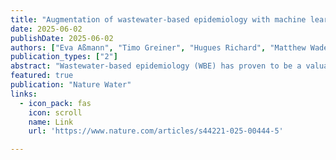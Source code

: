 ```yaml
---
title: "Augmentation of wastewater-based epidemiology with machine learning to support global health surveillance"
date: 2025-06-02
publishDate: 2025-06-02
authors: ["Eva Aßmann", "Timo Greiner", "Hugues Richard", "Matthew Wade", "Shelesh Agrawal", "Fabian Amman", "Sindy Böttcher", "Susanne Lackner", "Markus Landthaler", "Serghei Mangul", "Viorel Munteanu", "Fotis Psomopoulos", "Maureen Smith", "Maria Trofimova", "Alexander Ullrich", "Max von Kleist", "Emanuel Wyler", "**Martin Hölzer**<sup>$</sup>", "Christopher Irrgang"]
publication_types: ["2"]
abstract: "Wastewater-based epidemiology (WBE) has proven to be a valuable tool for monitoring the evolution and spread of global health threats, from pathogens to antimicrobial resistances. Throughout the COVID-19 pandemic, multiple wastewater surveillance programmes have advanced statistical and machine learning methods for detecting pathogens from wastewater sequencing data and correlating measured targets with the represented population to infer meaningful conclusions for public health. Integrating contextual data can account for measurement uncertainties across the WBE workflow that affect the reliability of analyses. However, the broader availability and harmonization of data are major obstacles to method development. Here we review the benefits and limitations of wastewater-related data streams, highlighting the potential of machine learning to leverage these streams for normalization and other WBE applications. We emphasize the relevance of developing global frameworks for integrating WBE with other health surveillance systems and discuss next steps to address current and foreseeable challenges for robust and interpretable machine learning-enhanced WBE."
featured: true
publication: "Nature Water"
links:
  - icon_pack: fas
    icon: scroll
    name: Link
    url: 'https://www.nature.com/articles/s44221-025-00444-5'

---
```


